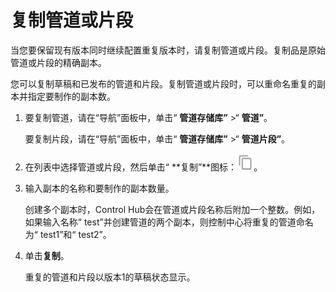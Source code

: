 # 复制管道或片段

当您要保留现有版本同时继续配置重复版本时，请复制管道或片段。复制品是原始管道或片段的精确副本。

您可以复制草稿和已发布的管道和片段。复制管道或片段时，可以重命名重复的副本并指定要制作的副本数。

1. 要复制管道，请在“导航”面板中，单击“ **管道存储库”** >“ **管道”**。

   要复制片段，请在“导航”面板中，单击“ **管道存储库”** >“ **管道片段”**。

2. 在列表中选择管道或片段，然后单击“ **复制”**图标：![img](imgs/icon_Duplicate-20200310104627212.png)。

3. 输入副本的名称和要制作的副本数量。

   创建多个副本时，Control Hub会在管道或片段名称后附加一个整数。例如，如果输入名称“ test”并创建管道的两个副本，则控制中心将重复的管道命名为“ test1”和“ test2”。

4. 单击**复制**。

   重复的管道和片段以版本1的草稿状态显示。